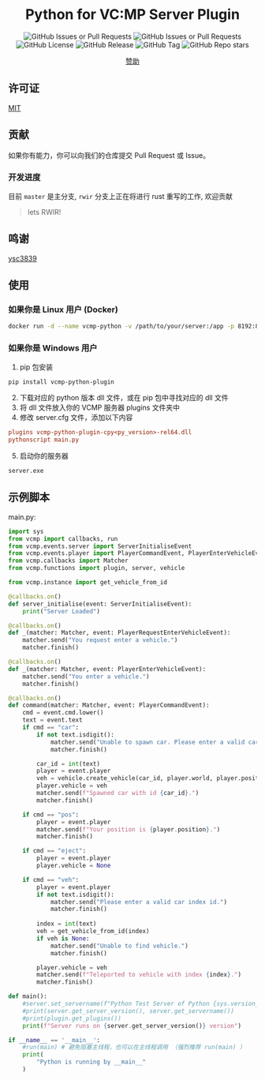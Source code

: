 <div align="center">

# Python for VC:MP Server Plugin

![GitHub Issues or Pull Requests](https://img.shields.io/github/issues-pr/tianxiu2b2t/vcmp-python-plugin)
![GitHub Issues or Pull Requests](https://img.shields.io/github/issues/tianxiu2b2t/vcmp-python-plugin)
![GitHub License](https://img.shields.io/github/license/tianxiu2b2t/vcmp-python-plugin)
![GitHub Release](https://img.shields.io/github/v/release/tianxiu2b2t/vcmp-python-plugin)
![GitHub Tag](https://img.shields.io/github/v/tag/tianxiu2b2t/vcmp-python-plugin)
![GitHub Repo stars](https://img.shields.io/github/stars/tianxiu2b2t/vcmp-python-plugin)
<!-- [![Build](https://github.com/TTB-Network/python-openbmclapi/actions/workflows/build.yml/badge.svg)](https://github.com/TTB-Network/python-openbmclapi/actions/workflows/build.yml)
[![Docker Build](https://github.com/TTB-Network/python-openbmclapi/actions/workflows/docker_build.yml/badge.svg)](https://github.com/TTB-Network/python-openbmclapi/actions/workflows/docker_build.yml)
[![Release](https://github.com/TTB-Network/python-openbmclapi/actions/workflows/release.yml/badge.svg)](https://github.com/TTB-Network/python-openbmclapi/actions/workflows/release.yml) -->
[赞助](https://afdian.net/a/atianxiua)
</div>

## 许可证

[MIT](LICENSE)

## 贡献

如果你有能力，你可以向我们的仓库提交 Pull Request 或 Issue。

### 开发进度

目前 `master` 是主分支, `rwir` 分支上正在将进行 rust 重写的工作, 欢迎贡献

> lets RWIR!

## 鸣谢

[ysc3839](https://github.com/ysc3839/vcmp-python-plugin)

## 使用

### 如果你是 Linux 用户 (Docker)

```bash
docker run -d --name vcmp-python -v /path/to/your/server:/app -p 8192:8192 tianxiu2b2t/vcmp-python server
```

### 如果你是 Windows 用户

1. pip 包安装
```bash
pip install vcmp-python-plugin
```

2. 下载对应的 python 版本 dll 文件，或在 pip 包中寻找对应的 dll 文件
3. 将 dll 文件放入你的 VCMP 服务器 plugins 文件夹中
4. 修改 server.cfg 文件，添加以下内容

```cfg
plugins vcmp-python-plugin-cpy<py_version>-rel64.dll
pythonscript main.py
```

5. 启动你的服务器
```bash
server.exe
```

## 示例脚本
main.py:
```python
import sys
from vcmp import callbacks, run
from vcmp.events.server import ServerInitialiseEvent
from vcmp.events.player import PlayerCommandEvent, PlayerEnterVehicleEvent, PlayerRequestEnterVehicleEvent
from vcmp.callbacks import Matcher
from vcmp.functions import plugin, server, vehicle

from vcmp.instance import get_vehicle_from_id

@callbacks.on()
def server_initialise(event: ServerInitialiseEvent):
    print("Server Loaded")

@callbacks.on()
def _(matcher: Matcher, event: PlayerRequestEnterVehicleEvent):
    matcher.send("You request enter a vehicle.")
    matcher.finish()

@callbacks.on()
def _(matcher: Matcher, event: PlayerEnterVehicleEvent):
    matcher.send("You enter a vehicle.")
    matcher.finish()

@callbacks.on()
def command(matcher: Matcher, event: PlayerCommandEvent):
    cmd = event.cmd.lower()
    text = event.text
    if cmd == "car":
        if not text.isdigit():
            matcher.send("Unable to spawn car. Please enter a valid car id.")
            matcher.finish()

        car_id = int(text)
        player = event.player
        veh = vehicle.create_vehicle(car_id, player.world, player.position, player.angle)
        player.vehicle = veh
        matcher.send(f"Spawned car with id {car_id}.")
        matcher.finish()

    if cmd == "pos":
        player = event.player
        matcher.send(f"Your position is {player.position}.")
        matcher.finish()

    if cmd == "eject":
        player = event.player
        player.vehicle = None

    if cmd == "veh":
        player = event.player
        if not text.isdigit():
            matcher.send("Please enter a valid car index id.")
            matcher.finish()
        
        index = int(text)
        veh = get_vehicle_from_id(index)
        if veh is None:
            matcher.send("Unable to find vehicle.")
            matcher.finish()

        player.vehicle = veh
        matcher.send(f"Teleported to vehicle with index {index}.")
        matcher.finish()

def main():
    #server.set_servername(f"Python Test Server of Python {sys.version_info.major}.{sys.version_info.minor}.{sys.version_info.micro}")
    #print(server.get_server_version(), server.get_servername())
    #print(plugin.get_plugins())
    print(f"Server runs on {server.get_server_version()} version")

if __name__ == '__main__':
    #run(main) # 避免阻塞主线程，也可以在主线程调用 （强烈推荐 run(main) ）
    print(
        "Python is running by __main__"
    )
```